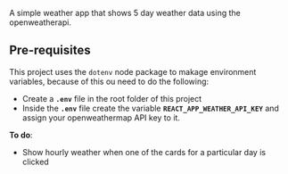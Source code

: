 A simple weather app that shows 5 day weather data using the openweatherapi.

## **Pre-requisites** 
This project uses the `dotenv` node package to makage environment variables, because of this ou need to do the following: 

- Create a **`.env`** file in the root folder of this project 
- Inside the **`.env`** file create the variable **`REACT_APP_WEATHER_API_KEY`** and assign your openweathermap API key to it.

**To do**:
- Show hourly weather when one of the cards for a particular day is 
  clicked
